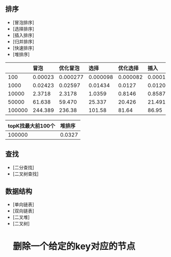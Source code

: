 ## 排序
* [冒泡排序]
* [选择排序]
* [插入排序]
* [归并排序]
* [快速排序]
* [堆排序]

||冒泡|优化冒泡|选择|优化选择|插入|归并|快排|堆排序|
|:---|:---|:---|:---|:---|:---|:---|:---|:---|
|100|0.00023|0.000277|0.000098|0.000082|0.000104|0.000192|0.00014|0.00019|
|1000|0.02423|0.02597|0.01434|0.0127|0.01208|0.0026|0.0006|0.00308|
|10000|2.3718|2.3178|1.0359|0.8146|0.8587|0.0222|0.01236|0.03449|
|50000|61.638|59.470|25.337|20.426|21.491|0.1248|0.09279|0.22093|
|100000|244.389|236.38|101.58|81.64|86.95|0.267|0.3982|0.4647|

|topK找最大前100个|堆排序|
|:---|:---|
|100000|0.0327|

## 查找
* [二分查找]
* [二叉树查找]
## 数据结构
* [单向链表]
* [双向链表]
* [二叉堆]
* [二叉树]
  # 删除一个给定的key对应的节点
  
